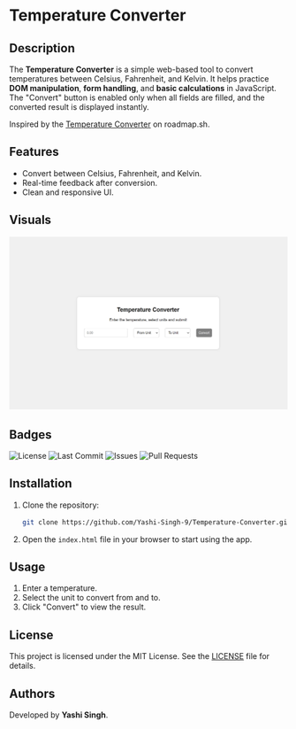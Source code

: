 # Temperature Converter

## Description

The **Temperature Converter** is a simple web-based tool to convert temperatures between Celsius, Fahrenheit, and Kelvin. It helps practice **DOM manipulation**, **form handling**, and **basic calculations** in JavaScript. The "Convert" button is enabled only when all fields are filled, and the converted result is displayed instantly.

Inspired by the [Temperature Converter](https://roadmap.sh/projects/temperature-converter) on roadmap.sh.

## Features

- Convert between Celsius, Fahrenheit, and Kelvin.
- Real-time feedback after conversion.
- Clean and responsive UI.

## Visuals

![Temperature Converter Screenshot](Screenshot.png)

## Badges

![License](https://img.shields.io/github/license/Yashi-Singh-9/Temperature-Converter)
![Last Commit](https://img.shields.io/github/last-commit/Yashi-Singh-9/Temperature-Converter)
![Issues](https://img.shields.io/github/issues/Yashi-Singh-9/Temperature-Converter)
![Pull Requests](https://img.shields.io/github/issues-pr/Yashi-Singh-9/Temperature-Converter)

## Installation

1. Clone the repository:
   ```bash
   git clone https://github.com/Yashi-Singh-9/Temperature-Converter.git
   ```

2. Open the `index.html` file in your browser to start using the app.

## Usage
1. Enter a temperature.
2. Select the unit to convert from and to.
3. Click "Convert" to view the result.

## License
This project is licensed under the MIT License. See the [LICENSE](LICENSE) file for details.

## Authors
Developed by **Yashi Singh**.
